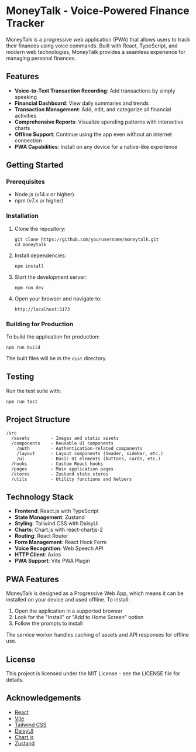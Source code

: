 # MoneyTalk - Voice-Powered Finance Tracker

MoneyTalk is a progressive web application (PWA) that allows users to track their finances using voice commands. Built with React, TypeScript, and modern web technologies, MoneyTalk provides a seamless experience for managing personal finances.

## Features

- **Voice-to-Text Transaction Recording**: Add transactions by simply speaking
- **Financial Dashboard**: View daily summaries and trends
- **Transaction Management**: Add, edit, and categorize all financial activities
- **Comprehensive Reports**: Visualize spending patterns with interactive charts
- **Offline Support**: Continue using the app even without an internet connection
- **PWA Capabilities**: Install on any device for a native-like experience

## Getting Started

### Prerequisites

- Node.js (v14.x or higher)
- npm (v7.x or higher)

### Installation

1. Clone the repository:
   ```
   git clone https://github.com/yourusername/moneytalk.git
   cd moneytalk
   ```

2. Install dependencies:
   ```
   npm install
   ```

3. Start the development server:
   ```
   npm run dev
   ```

4. Open your browser and navigate to:
   ```
   http://localhost:5173
   ```

### Building for Production

To build the application for production:

```
npm run build
```

The built files will be in the `dist` directory.

## Testing

Run the test suite with:

```
npm run test
```

## Project Structure

```
/src
  /assets        - Images and static assets
  /components    - Reusable UI components
    /auth        - Authentication-related components
    /layout      - Layout components (header, sidebar, etc.)
    /ui          - Basic UI elements (buttons, cards, etc.)
  /hooks         - Custom React hooks
  /pages         - Main application pages
  /stores        - Zustand state stores
  /utils         - Utility functions and helpers
```

## Technology Stack

- **Frontend**: React.js with TypeScript
- **State Management**: Zustand
- **Styling**: Tailwind CSS with DaisyUI
- **Charts**: Chart.js with react-chartjs-2
- **Routing**: React Router
- **Form Management**: React Hook Form
- **Voice Recognition**: Web Speech API
- **HTTP Client**: Axios
- **PWA Support**: Vite PWA Plugin

## PWA Features

MoneyTalk is designed as a Progressive Web App, which means it can be installed on your device and used offline. To install:

1. Open the application in a supported browser
2. Look for the "Install" or "Add to Home Screen" option
3. Follow the prompts to install

The service worker handles caching of assets and API responses for offline use.

## License

This project is licensed under the MIT License - see the LICENSE file for details.

## Acknowledgements

- [React](https://reactjs.org/)
- [Vite](https://vitejs.dev/)
- [Tailwind CSS](https://tailwindcss.com/)
- [DaisyUI](https://daisyui.com/)
- [Chart.js](https://www.chartjs.org/)
- [Zustand](https://github.com/pmndrs/zustand)